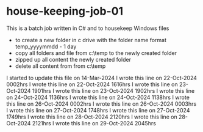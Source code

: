 # house-keeping-job-01

This is a batch job written in C# and to housekeep Windows files
- to create a new folder in c drive with the folder name format temp_yyyymmdd - 1 day
- copy all folders and file from c:\temp to the newly created folder
- zipped up all content the newly created folder 
- delete all content from from c:\temp


I started to update this file on 14-Mar-2024
I wrote this line on 22-Oct-2024 0002hrs
I wrote this line on 22-Oct-2024 1616hrs
I wrote this line on 23-Oct-2024 1901hrs
I wrote this line on 23-Oct-2024 1902hrs
I wrote this line on 24-Oct-2024 1136hrs
I wrote this line on 24-Oct-2024 1138hrs
I wrote this line on 26-Oct-2024 0002hrs
I wrote this line on 26-Oct-2024 0003hrs
I wrote this line on 27-Oct-2024 1748hrs
I wrote this line on 27-Oct-2024 1749hrs
I wrote this line on 28-Oct-2024 2120hrs
I wrote this line on 28-Oct-2024 2121hrs
I wrote this line on 29-Oct-2024 2045hrs
